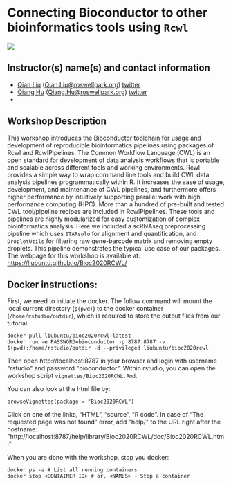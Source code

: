 # Connecting Bioconductor to other bioinformatics tools using `Rcwl`
![](https://github.com/liubuntu/Bioc2020RCWL/workflows/.github/workflows/basic_checks.yaml/badge.svg)

## Instructor(s) name(s) and contact information

* [Qian Liu](https://github.com/liubuntu) (Qian.Liu@roswellpark.org) [twitter](https://twitter.com/QianLiu28878838)
* [Qiang Hu](https://github.com/hubentu) (Qiang.Hu@roswellpark.org) [twitter](https://twitter.com/hubentu)
* [Slack channel]: community-bioc/#rcwl

## Workshop Description


This workshop introduces the Bioconductor toolchain for usage and
development of reproducible bioinformatics pipelines using packages of
Rcwl and RcwlPipelines. The Common Workflow Language (CWL) is an open
standard for development of data analysis workflows that is portable
and scalable across different tools and working environments. Rcwl
provides a simple way to wrap command line tools and build CWL data
analysis pipelines programmatically within R. It increases the ease of
usage, development, and maintenance of CWL pipelines, and furthermore
offers higher performance by intuitively supporting parallel work with
high performance computing (HPC). More than a hundred of pre-built and
tested CWL tool/pipeline recipes are included in RcwlPipelines. These
tools and pipelines are highly modularized for easy customization of
complex bioinformatics analysis. Here we included a scRNAseq
preprocessing pipeline which uses `STARsolo` for alignment and
quantification, and `DropletUtils` for filtering raw gene-barcode
matrix and removing empty droplets. This pipeline demonstrates the
typical use case of our packages. The webpage for this workshop is
available at: https://liubuntu.github.io/Bioc2020RCWL/ 

## Docker instructions:

First, we need to initiate the docker. The follow command will mount
the local current directory (`$(pwd)`) to the docker container
(`/home/rstudio/outdir`), which is required to store the output files
from our tutorial. 

```
docker pull liubuntu/bioc2020rcwl:latest
docker run -e PASSWORD=bioconductor -p 8787:8787 -v $(pwd):/home/rstudio/outdir -d --privileged liubuntu/bioc2020rcwl
```

Then open http://localhost:8787 in your browser and login with
username "rstudio" and password "bioconductor". Within rstudio, you
can open the workshop script `vignettes/Bioc2020RCWL.Rmd`.

You can also look at the html file by: 
```
browseVignettes(package = "Bioc2020RCWL")
```

Click on one of the links, “HTML”, “source”, “R code”. In case of “The
requested page was not found” error, add "help/" to the URL right
after the hostname:
"http://localhost:8787/help/library/Bioc2020RCWL/doc/Bioc2020RCWL.html"

When you are done with the workshop, stop you docker: 
```
docker ps -a # List all running containers 
docker stop <CONTAINER ID> # or, <NAMES> - Stop a container 
```


